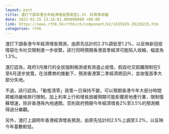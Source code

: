 ```yaml
---
layout: post
title: 渣打下調本港全年經濟增長預測至1.2%　料首季收縮
date: 2022-02-25 13:16:01.000000000 +08:00
link: https://news.rthk.hk/rthk/ch/component/k2/1635829-20220225.htm
categories: rthk
---
```


渣打下調香港今年經濟增長預測，由原先估計的2.3%調低至1.2%，以反映新冠疫情惡化令社交限制進一步收緊。該行同時預期香港首季經濟可能陷入收縮，幅度為1.3%。

渣打認為，政府3月推行的全民強制檢測或有效遏止疫情，假設社交距離限制在5至6月逐步放寬，在消費劵的推動下，預測香港第二季經濟將回升，並收復首季大部分失地。

不過，該行認為，「動態清零」政策一日保持不變，可以預期香港今年大部分時間將維持嚴格旅行限制，加上利率上行和增長放緩預期可能影響房地產行業，限制復蘇增速，除非香港與內地通關，否則政府預期今年經濟增長2%至3.5%的預測顯得過分樂觀。

另外，渣打上調明年香港經濟增長預測，由原先估計的2.5%上調至3.2%，以反映今年基數較低。
